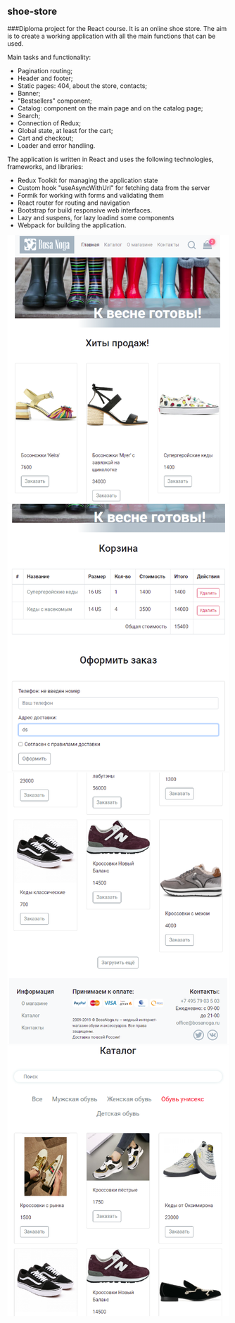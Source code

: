 ## shoe-store

###Diploma project for the React course.
It is an online shoe store. The aim is to create a working application with all the main functions that can be used.

Main tasks and functionality:
- Pagination routing;
- Header and footer;
- Static pages: 404, about the store, contacts;
- Banner;
- "Bestsellers" component;
- Catalog: component on the main page and on the catalog page;
- Search;
- Connection of Redux;
- Global state, at least for the cart;
- Cart and checkout;
- Loader and error handling.

The application is written in React and uses the following technologies, frameworks, and libraries:
- Redux Toolkit for managing the application state
- Custom hook "useAsyncWithUrl" for fetching data from the server
- Formik for working with forms and validating them
- React router for routing and navigation
- Bootstrap for build responsive web interfaces.
- Lazy and suspens, for lazy loadind some components
- Webpack for building the application.

![screen](https://github.com/DukeKunYura/shoe-store/blob/master/shoe_store/screens/12.png)
![screen](https://github.com/DukeKunYura/shoe-store/blob/master/shoe_store/screens/22.png)
![scrwebpack een](https://github.com/DukeKunYura/shoe-store/blob/master/shoe_store/screens/32.png)
![screen](https://github.com/DukeKunYura/shoe-store/blob/master/shoe_store/screens/42.png)
